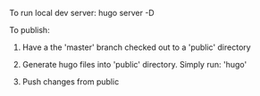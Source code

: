 To run local dev server:
  hugo server -D

To publish:

  1. Have a the 'master' branch checked out to a 'public' directory 

  2. Generate hugo files into 'public' directory. Simply run: 'hugo'

  3. Push changes from public
